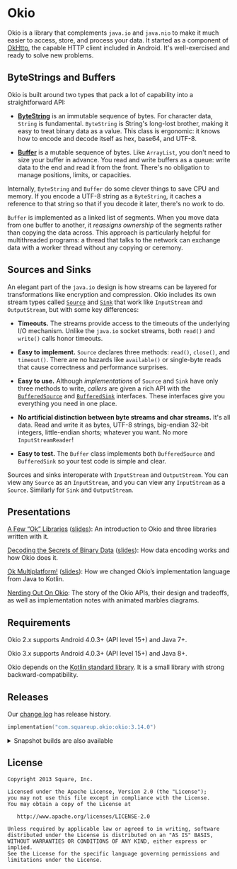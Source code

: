 Okio
====

Okio is a library that complements `java.io` and `java.nio` to make it much
easier to access, store, and process your data. It started as a component of
[OkHttp][1], the capable HTTP client included in Android. It's well-exercised
and ready to solve new problems.

ByteStrings and Buffers
-----------------------

Okio is built around two types that pack a lot of capability into a
straightforward API:

 * [**ByteString**][3] is an immutable sequence of bytes. For character data, `String`
   is fundamental. `ByteString` is String's long-lost brother, making it easy to
   treat binary data as a value. This class is ergonomic: it knows how to encode
   and decode itself as hex, base64, and UTF-8.

 * [**Buffer**][4] is a mutable sequence of bytes. Like `ArrayList`, you don't need
   to size your buffer in advance. You read and write buffers as a queue: write
   data to the end and read it from the front. There's no obligation to manage
   positions, limits, or capacities.

Internally, `ByteString` and `Buffer` do some clever things to save CPU and
memory. If you encode a UTF-8 string as a `ByteString`, it caches a reference to
that string so that if you decode it later, there's no work to do.

`Buffer` is implemented as a linked list of segments. When you move data from
one buffer to another, it _reassigns ownership_ of the segments rather than
copying the data across. This approach is particularly helpful for multithreaded
programs: a thread that talks to the network can exchange data with a worker
thread without any copying or ceremony.

Sources and Sinks
-----------------

An elegant part of the `java.io` design is how streams can be layered for
transformations like encryption and compression. Okio includes its own stream
types called [`Source`][5] and [`Sink`][6] that work like `InputStream` and
`OutputStream`, but with some key differences:

 * **Timeouts.** The streams provide access to the timeouts of the underlying
   I/O mechanism. Unlike the `java.io` socket streams, both `read()` and
   `write()` calls honor timeouts.

 * **Easy to implement.** `Source` declares three methods: `read()`, `close()`,
   and `timeout()`. There are no hazards like `available()` or single-byte reads
   that cause correctness and performance surprises.

 * **Easy to use.** Although _implementations_ of `Source` and `Sink` have only
   three methods to write, _callers_ are given a rich API with the
   [`BufferedSource`][7] and [`BufferedSink`][8] interfaces. These interfaces give you
   everything you need in one place.

 * **No artificial distinction between byte streams and char streams.** It's all
   data. Read and write it as bytes, UTF-8 strings, big-endian 32-bit integers,
   little-endian shorts; whatever you want. No more `InputStreamReader`!

 * **Easy to test.** The `Buffer` class implements both `BufferedSource` and
   `BufferedSink` so your test code is simple and clear.

Sources and sinks interoperate with `InputStream` and `OutputStream`. You can
view any `Source` as an `InputStream`, and you can view any `InputStream` as a
`Source`. Similarly for `Sink` and `OutputStream`.


Presentations
-------------

[A Few “Ok” Libraries][ok_libraries_talk] ([slides][ok_libraries_slides]): An introduction to Okio
and three libraries written with it.

[Decoding the Secrets of Binary Data][encoding_talk] ([slides][encoding_slides]): How data encoding
works and how Okio does it.

[Ok Multiplatform!][ok_multiplatform_talk] ([slides][ok_multiplatform_slides]): How we changed
Okio’s implementation language from Java to Kotlin.

[Nerding Out On Okio][apis_talk]: The story of the Okio APIs, their design and tradeoffs, as well
as implementation notes with animated marbles diagrams.


Requirements
------------

Okio 2.x supports Android 4.0.3+ (API level 15+) and Java 7+.

Okio 3.x supports Android 4.0.3+ (API level 15+) and Java 8+.

Okio depends on the [Kotlin standard library][kotlin]. It is a small library with strong
backward-compatibility.


Releases
--------

Our [change log][changelog] has release history.

```kotlin
implementation("com.squareup.okio:okio:3.14.0")
```

<details>
   <summary>Snapshot builds are also available</summary>

```kotlin
repositories {
  maven("https://central.sonatype.com/repository/maven-snapshots/")
}

dependencies {
  implementation("com.squareup.okio:okio:3.15.0-SNAPSHOT")
}
```

</details>


License
--------

    Copyright 2013 Square, Inc.

    Licensed under the Apache License, Version 2.0 (the "License");
    you may not use this file except in compliance with the License.
    You may obtain a copy of the License at

       http://www.apache.org/licenses/LICENSE-2.0

    Unless required by applicable law or agreed to in writing, software
    distributed under the License is distributed on an "AS IS" BASIS,
    WITHOUT WARRANTIES OR CONDITIONS OF ANY KIND, either express or implied.
    See the License for the specific language governing permissions and
    limitations under the License.

 [1]: https://github.com/square/okhttp
 [3]: https://square.github.io/okio/3.x/okio/okio/okio/-byte-string/index.html
 [4]: https://square.github.io/okio/3.x/okio/okio/okio/-buffer/index.html
 [5]: https://square.github.io/okio/3.x/okio/okio/okio/-source/index.html
 [6]: https://square.github.io/okio/3.x/okio/okio/okio/-sink/index.html
 [7]: https://square.github.io/okio/3.x/okio/okio/okio/-buffered-source/index.html
 [8]: https://square.github.io/okio/3.x/okio/okio/okio/-buffered-sink/index.html
 [changelog]: http://square.github.io/okio/changelog/
 [javadoc]: https://square.github.io/okio/2.x/okio/okio/index.html
 [kotlin]: https://kotlinlang.org/
 [ok_libraries_talk]: https://www.youtube.com/watch?v=WvyScM_S88c
 [ok_libraries_slides]: https://speakerdeck.com/jakewharton/a-few-ok-libraries-droidcon-mtl-2015
 [encoding_talk]: https://www.youtube.com/watch?v=T_p22jMZSrk
 [encoding_slides]: https://speakerdeck.com/swankjesse/decoding-the-secrets-of-binary-data-droidcon-nyc-2016
 [ok_multiplatform_talk]: https://www.youtube.com/watch?v=Q8B4eDirgk0
 [ok_multiplatform_slides]: https://speakerdeck.com/swankjesse/ok-multiplatform
 [apis_talk]: https://www.youtube.com/watch?v=Du7YXPAV1M8
